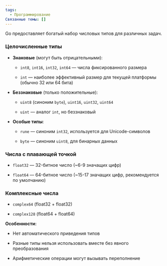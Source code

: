 ```yaml
---
tags:
  - Программирование
Связанные темы: []
---
```

Go предоставляет богатый набор числовых типов для различных задач.

### **Целочисленные типы**

- **Знаковые** (могут быть отрицательными):
    
    - `int8`, `int16`, `int32`, `int64` — числа фиксированного размера
        
    - `int` — наиболее эффективный размер для текущей платформы (обычно 32 или 64 бита)
        
- **Беззнаковые** (только положительные):
    
    - `uint8` (синоним `byte`), `uint16`, `uint32`, `uint64`
        
    - `uint` — аналог `int`, но беззнаковый
        
- **Особые типы**:
    
    - `rune` — синоним `int32`, используется для Unicode-символов
        
    - `byte` — синоним `uint8`, для бинарных данных
        

### **Числа с плавающей точкой**

- `float32` — 32-битное число (~6-9 значащих цифр)
    
- `float64` — 64-битное число (~15-17 значащих цифр, рекомендуется по умолчанию)
    

### **Комплексные числа**

- `complex64` (float32 + float32)
    
- `complex128` (float64 + float64)
    

**Особенности:**

- Нет автоматического приведения типов
    
- Разные типы нельзя использовать вместе без явного преобразования
    
- Арифметические операции могут вызывать переполнение